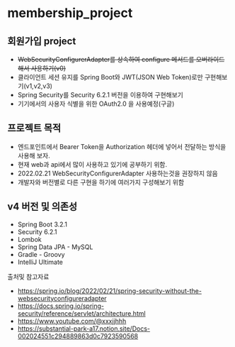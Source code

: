 # membership_project

<h2>회원가입 project</h2>

- <s>WebSecurityConfigurerAdapter를 상속하여 configure 메서드를 오버라이드 해서 사용하기(v0)</s>
- 클라이언트 세션 유지를 Spring Boot와 JWT(JSON Web Token)로만 구현해보기(v1,v2,v3)
- Spring Security를 Security 6.2.1 버전을 이용하여 구현해보기
- 기기에서의 사용자 식별을 위한 OAuth2.0 을 사용예정(구글)

<h2>프로젝트 목적</h2>

- 엔드포인트에서 Bearer Token을 Authorization 헤더에 넣어서 전달하는 방식을 사용해 보자.
- 현재 web과 api에서 많이 사용하고 있기에 공부하기 위함.
- 2022.02.21 WebSecurityConfigurerAdapter 사용하는것을 권장하지 않음
- 개발자와 버전별로 다른 구현을 하기에 여러가지 구성해보기 위함


<h2>v4 버전 및 의존성</h2>

- Spring Boot 3.2.1
- Security 6.2.1
- Lombok
- Spring Data JPA - MySQL
- Gradle - Groovy
- IntelliJ Ultimate


출처및 참고자료
- https://spring.io/blog/2022/02/21/spring-security-without-the-websecurityconfigureradapter
- https://docs.spring.io/spring-security/reference/servlet/architecture.html
- https://www.youtube.com/@xxxjjhhh
- https://substantial-park-a17.notion.site/Docs-002024551c294889863d0c7923590568
